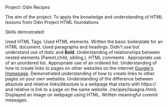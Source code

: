 Project: Odin Recipes

The aim of the project: To apply the knowledge and understanding of HTML lessons from Odin Project HTML foundations

Skills demostrated:

Used HTML Tags. 
Used HTML elements. 
Written the basic boilerplate for an HTML document.
Used paragraphs and headings.
Didn't use but understand use of <em>Italic</em> and <strong>Bold</strong>.
Understanding of relationships between nested elements (Parent,child, sibling,).
HTML comments <!---This is a comment--->.
Appropriate use of an unordered list.
Appropriate use of an ordered list.
Understanding of how to create links to pages on other websites on the internet <a href="https://google.com">Google's Homepage<a>.
Demonstrated understanding of how to create links to other pages on your own websites.
Understanding of the difference between absolute and relative links(Absolute is a webpage that starts with https:// and relative is link to a page on the same website ./recipes/lasagna.html).
Displayed an image on webpage using HTML.
Written meaningful commit messages.




